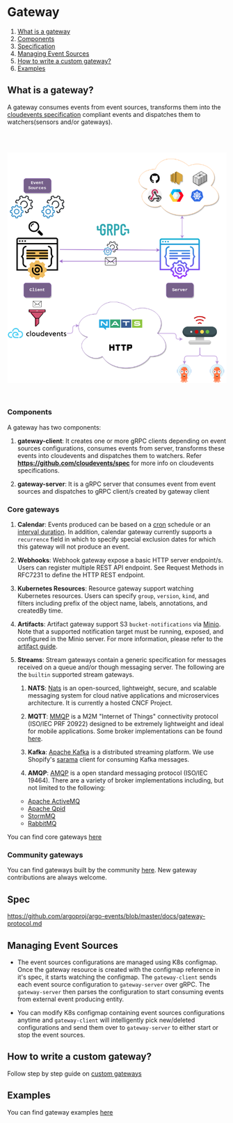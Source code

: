 # Gateway

1. [What is a gateway](#what-is-a-gateway)
2. [Components](#components)
2. [Specification](#specification)
4. [Managing Event Sources](#managing-event-sources)
5. [How to write a custom gateway?](#how-to-write-a-custom-gateway)
6. [Examples](#examples)

## What is a gateway?
A gateway consumes events from event sources, transforms them into the [cloudevents specification](https://github.com/cloudevents/spec) compliant events and dispatches them to watchers(sensors and/or gateways).

<br/>
</br>

<p align="center">
  <img src="https://github.com/argoproj/argo-events/blob/update-docs/docs/gateways.png?raw=true" alt="Gateway"/>
</p>

<br/>

### Components
A gateway has two components:

 1. <b>gateway-client</b>: It creates one or more gRPC clients depending on event sources configurations, consumes events from server, transforms these events into cloudevents and dispatches them to watchers.
     Refer <b>https://github.com/cloudevents/spec </b> for more info on cloudevents specifications.
     
 2. <b>gateway-server</b>: It is a gRPC server that consumes event from event sources and dispatches to gRPC client/s created by gateway client
 
### Core gateways

 1. **Calendar**:
 Events produced can be based on a [cron](https://crontab.guru/) schedule or an [interval duration](https://golang.org/pkg/time/#ParseDuration). In addition, calendar gateway currently supports a `recurrence` field in which to specify special exclusion dates for which this gateway will not produce an event.

 2. **Webhooks**:
    Webhook gateway expose a basic HTTP server endpoint/s. 
    Users can register multiple REST API endpoint. See Request Methods in RFC7231 to define the HTTP REST endpoint.

 3. **Kubernetes Resources**:
    Resource gateway support watching Kubernetes resources. Users can specify `group`, `version`, `kind`, and filters including prefix of the object name, labels, annotations, and createdBy time.

 4. **Artifacts**:
 Artifact gateway support S3 `bucket-notifications` via [Minio](https://docs.minio.io/docs/minio-bucket-notification-guide). Note that a supported notification target must be running, exposed, and configured in the Minio server. For more information, please refer to the [artifact guide](artifact-guide.md).

 5. **Streams**:
    Stream gateways contain a generic specification for messages received on a queue and/or though messaging server. The following are the `builtin` supported stream gateways. 

    1. **NATS**:
    [Nats](https://nats.io/) is an open-sourced, lightweight, secure, and scalable messaging system for cloud native applications and microservices architecture. It is currently a hosted CNCF Project.

    2. **MQTT**:
    [MMQP](http://mqtt.org/) is a M2M "Internet of Things" connectivity protocol (ISO/IEC PRF 20922) designed to be extremely lightweight and ideal for mobile applications. Some broker implementations can be found [here](https://github.com/mqtt/mqtt.github.io/wiki/brokers).

    3. **Kafka**:
    [Apache Kafka](https://kafka.apache.org/) is a distributed streaming platform. We use Shopify's [sarama](https://github.com/Shopify/sarama) client for consuming Kafka messages.

    4. **AMQP**:
    [AMQP](https://www.amqp.org/) is a open standard messaging protocol (ISO/IEC 19464). There are a variety of broker implementations including, but not limited to the following:
      - [Apache ActiveMQ](http://activemq.apache.org/)
      - [Apache Qpid](https://qpid.apache.org/)
      - [StormMQ](http://stormmq.com/)
      - [RabbitMQ](https://www.rabbitmq.com/)

 You can find core gateways [here](https://github.com/argoproj/argo-events/tree/master/gateways/core)

### Community gateways
You can find gateways built by the community [here](https://github.com/argoproj/argo-events/tree/master/gateways/community). New gateway contributions are always welcome.

## Spec
https://github.com/argoproj/argo-events/blob/master/docs/gateway-protocol.md

## Managing Event Sources
  * The event sources configurations are managed using K8s configmap. Once the gateway resource is created with the configmap reference in it's spec, it starts watching the configmap.
  The `gateway-client` sends each event source configuration to `gateway-server` over gRPC. The `gateway-server` then parses the configuration to start consuming events from 
  external event producing entity.

  * You can modify K8s configmap containing event sources configurations anytime and `gateway-client` will intelligently pick new/deleted configurations and send them over to `gateway-server` to either
  start or stop the event sources.

## How to write a custom gateway?
Follow step by step guide on [custom gateways](custom-gateway.md)

## Examples
You can find gateway examples [here](https://github.com/argoproj/argo-events/tree/master/examples/gateways)
